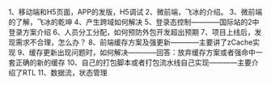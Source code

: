 1、移动端和H5页面，APP的发版，H5调试
2、微前端，飞冰的介绍。
3、微前端的了解，飞冰的乾坤
4、产生跨域如何解决
5、登录态控制————国际站的2中登录方案介绍
6、人员分工分配，如何预防外包开发超出预期
7、项目上线后，发现需求不合理，怎么办？
8、前端缓存方案及强更新————主要讲了zCache实现
9、缓存更新出现问题时，如何解决————回答：放弃缓存方案或者强命中一套正确的新的缓存
10、自己的打包脚本或者打包流水线自己实现————主要介绍了RTL
11、数据流，状态管理